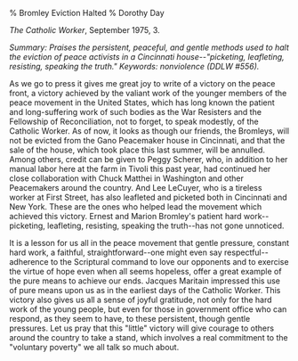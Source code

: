 % Bromley Eviction Halted
% Dorothy Day

*The Catholic Worker*, September 1975, 3.

*Summary: Praises the persistent, peaceful, and gentle methods used to
halt the eviction of peace activists in a Cincinnati house--"picketing,
leafleting, resisting, speaking the truth." Keywords: nonviolence (DDLW
\#556).*

As we go to press it gives me great joy to write of a victory on the
peace front, a victory achieved by the valiant work of the younger
members of the peace movement in the United States, which has long known
the patient and long-suffering work of such bodies as the War Resisters
and the Fellowship of Reconciliation, not to forget, to speak modestly,
of the Catholic Worker. As of now, it looks as though our friends, the
Bromleys, will not be evicted from the Gano Peacemaker house in
Cincinnati, and that the sale of the house, which took place this last
summer, will be annulled. Among others, credit can be given to Peggy
Scherer, who, in addition to her manual labor here at the farm in Tivoli
this past year, had continued her close collaboration with Chuck Matthei
in Washington and other Peacemakers around the country. And Lee LeCuyer,
who is a tireless worker at First Street, has also leafleted and
picketed both in Cincinnati and New York. These are the ones who helped
lead the movement which achieved this victory. Ernest and Marion
Bromley's patient hard work--picketing, leafleting, resisting, speaking
the truth--has not gone unnoticed.

It is a lesson for us all in the peace movement that gentle pressure,
constant hard work, a faithful, straightforward--one might even say
respectful--adherence to the Scriptural command to love our opponents
and to exercise the virtue of hope even when all seems hopeless, offer a
great example of the pure means to achieve our ends. Jacques Maritain
impressed this use of pure means upon us as in the earliest days of the
Catholic Worker. This victory also gives us all a sense of joyful
gratitude, not only for the hard work of the young people, but even for
those in government office who can respond, as they seem to have, to
these persistent, though gentle pressures. Let us pray that this
"little" victory will give courage to others around the country to take
a stand, which involves a real commitment to the "voluntary poverty" we
all talk so much about.
